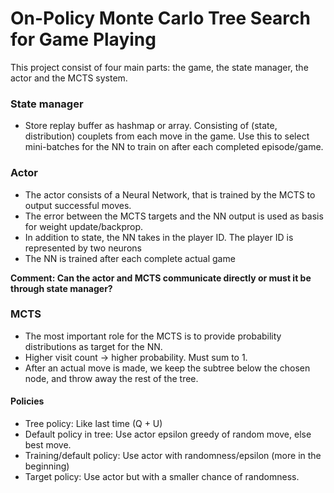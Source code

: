 # On-Policy Monte Carlo Tree Search for Game Playing

This project consist of four main parts: the game, the state manager, the actor and the MCTS system.

### State manager
- Store replay buffer as hashmap or array. Consisting of (state, distribution) couplets from each move in the game. 
Use this to select mini-batches for the NN to train on after each completed episode/game. 

### Actor
- The actor consists of a Neural Network, that is trained by the MCTS to output successful moves.
- The error between the MCTS targets and the NN output is used as basis for weight update/backprop. 
- In addition to state, the NN takes in the player ID. The player ID is represented by two neurons
- The NN is trained after each complete actual game 

**Comment: Can the actor and MCTS communicate directly or must it be through state manager?**

### MCTS
- The most important role for the MCTS is to provide probability distributions as target for the NN. 
- Higher visit count -> higher probability. Must sum to 1. 
- After an actual move is made, we keep the subtree below the chosen node, and throw away the rest of the tree. 

#### Policies
- Tree policy: Like last time (Q + U)
- Default policy in tree: Use actor epsilon greedy of random move, else best move.  
- Training/default policy: Use actor with randomness/epsilon (more in the beginning)
- Target policy: Use actor but with a smaller chance of randomness. 
